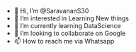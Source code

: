 - 👋 Hi, I’m @SaravananS30
- 👀 I’m interested in Learning New things
- 🌱 I’m currently learning DataScience
- 💞️ I’m looking to collaborate on Google
- 📫 How to reach me via Whatsapp

<!---
SaravananS30/SaravananS30 is a ✨ special ✨ repository because its `README.md` (this file) appears on your GitHub profile.
You can click the Preview link to take a look at your changes.
--->
